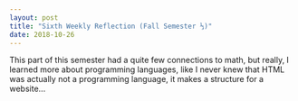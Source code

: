 ```yaml
---
layout: post
title: "Sixth Weekly Reflection (Fall Semester ⅓)"
date: 2018-10-26
---
```


This part of this semester had a quite few connections to math, but really, I learned more about programming languages, like I never knew that HTML was actually not a programming language, it makes a structure for a website...

